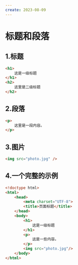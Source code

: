 ```yaml
---
create: 2023-08-09
---
```

# 标题和段落

## 1.标题

```html
<h1>
    这是一级标题
</h1>
<h2>
    这里是二级标题
</h2>
```

## 2.段落

```html
<p>
    这里是一段内容。
</p>
```

## 3.图片

```html
<img src="photo.jpg" />
```

## 4.一个完整的示例

```html
<!doctype html>
<html>
    <head>
        <meta charset="UTF-8">
        <title>页面标题</title>
    </head>
    <body>
        <h1>
            这是一级标题
        </h1>
        <p>
            这是一些内容。
        </p>
        <img src="photo.jpg"/>
    </body>
</html>
```

